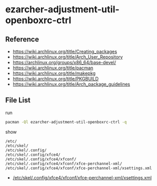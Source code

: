 
# ezarcher-adjustment-util-openboxrc-ctrl


## Reference

* https://wiki.archlinux.org/title/Creating_packages
* https://wiki.archlinux.org/title/Arch_User_Repository
* https://archlinux.org/groups/x86_64/base-devel/
* https://wiki.archlinux.org/title/pacman
* https://wiki.archlinux.org/title/makepkg
* https://wiki.archlinux.org/title/PKGBUILD
* https://wiki.archlinux.org/title/Arch_package_guidelines


## File List

run

``` sh
pacman -Ql ezarcher-adjustment-util-openboxrc-ctrl -q
```

show

```
/etc/
/etc/skel/
/etc/skel/.config/
/etc/skel/.config/xfce4/
/etc/skel/.config/xfce4/xfconf/
/etc/skel/.config/xfce4/xfconf/xfce-perchannel-xml/
/etc/skel/.config/xfce4/xfconf/xfce-perchannel-xml/xsettings.xml
```


* [/etc/skel/.config/xfce4/xfconf/xfce-perchannel-xml/xsettings.xml](asset/overlay/etc/skel/.config/xfce4/xfconf/xfce-perchannel-xml/xsettings.xml)

